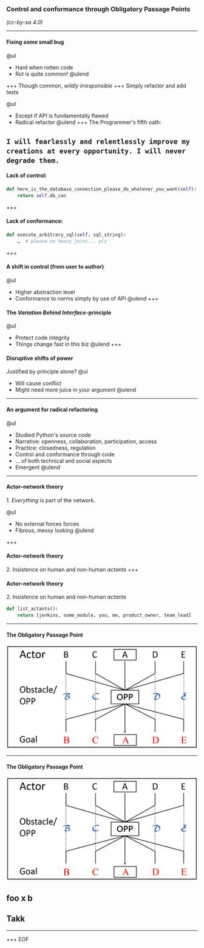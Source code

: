 ### Control and conformance through Obligatory Passage Points

_(cc-by-sa 4.0)_

---
#### Fixing some small bug

@ul
* Hard when rotten code
* Rot is quite common!
@ulend

+++
Though common, _wildly irresponsible_
+++
Simply refactor and add tests

@ul
* Except if API is fundamentally flawed
* Radical refactor
@ulend
+++
The Programmer's fifth oath:

`I will fearlessly and relentlessly improve my creations at every opportunity. I will never degrade them.`
---
#### Lack of control:

```python
def here_is_the_database_connection_please_do_whatever_you_want(self):
    return self.db_con
```
+++
#### Lack of conformance:

```python
def execute_arbitrary_sql(self, sql_string):
    …  # please no heavy joins... plz
```
+++
#### A shift in control (from user to author)

@ul
* Higher abstraction level
* Conformance to norms simply by use of API
@ulend
+++
#### The _Variation Behind Interface_-principle
@ul
* Protect code integrity
* Things change fast in this biz
@ulend
+++
#### Disruptive shifts of power

Justified by principle alone?
@ul
* Will cause conflict
* Might need more juice in your argument
@ulend
---
#### An argument for radical refactoring

@ul
* Studied Python's source code
* Narrative: openness, collaboration, participation, access
* Practice: closedness, regulation
* Control and conformance through code
* … of both technical and social aspects
* Emergent
@ulend
---
#### Actor–network theory
1\. _Everything_ is part of the network.

@ul
* No external forces forces
* Fibrous, messy looking
@ulend

+++
#### Actor–network theory
2\. Insistence on human and non-human _actants_
+++
#### Actor–network theory
2\. Insistence on human and non-human _actants_
```python
def list_actants():
    return [jenkins, some_module, you, me, product_owner, team_lead]
```
---
#### The Obligatory Passage Point

![OPP](https://raw.githubusercontent.com/jondequinor/talks/master/opp/img/generic_opp.jpg)

---
#### The Obligatory Passage Point

![OPP](https://raw.githubusercontent.com/jondequinor/talks/master/opp/img/generic_opp.jpg)

foo x b
---
## Takk
---
+++
EOF
